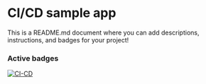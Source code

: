 # CI/CD sample app

This is a README.md document where you can add descriptions, instructions, and badges for your project!

### Active badges

[![CI-CD](https://github.com/sissakaseyni/GitHub-and-Automation/actions/workflows/CI-CD.yml/badge.svg)](https://github.com/sissakaseyni/GitHub-and-Automation/actions/workflows/CI-CD.yml)

